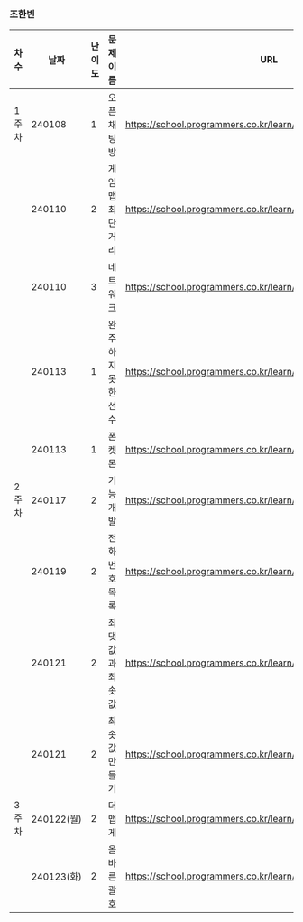 
### 조한빈
|차수|날짜|난이도|문제 이름|URL|비고|
|----|----|----|----|----|----|
|1주차|240108|1|오픈채팅방|https://school.programmers.co.kr/learn/courses/30/lessons/42888|2019 KAKAO WINTER INTERNSHIP|
||240110|2|게임 맵 최단거리|https://school.programmers.co.kr/learn/courses/30/lessons/1844|알고리즘 고득점 Kit|
||240110|3|네트워크|https://school.programmers.co.kr/learn/courses/30/lessons/43162|알고리즘 고득점 Kit|
||240113|1|완주하지 못한 선수|https://school.programmers.co.kr/learn/courses/30/lessons/42576|알고리즘 고득점 Kit|
||240113|1|폰켓몬|https://school.programmers.co.kr/learn/courses/30/lessons/1845|알고리즘 고득점 Kit|
|2주차|240117|2|기능개발|https://school.programmers.co.kr/learn/courses/30/lessons/42586|알고리즘 고득점 Kit|
||240119|2|전화번호 목록|https://school.programmers.co.kr/learn/courses/30/lessons/42577|알고리즘 고득점 Kit|
||240121|2|최댓값과 최솟값|https://school.programmers.co.kr/learn/courses/30/lessons/12939||
||240121|2|최솟값 만들기|https://school.programmers.co.kr/learn/courses/30/lessons/12941||
|3주차|240122(월)|2|더 맵게|https://school.programmers.co.kr/learn/courses/30/lessons/42626|알고리즘 고득점 Kit|
||240123(화)|2|올바른 괄호|https://school.programmers.co.kr/learn/courses/30/lessons/12909||
